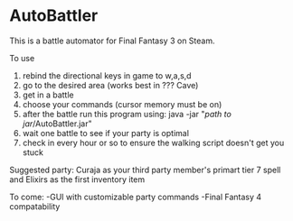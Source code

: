 # AutoBattler
This is a battle automator for Final Fantasy 3 on Steam.

To use
1. rebind the directional keys in game to w,a,s,d 
2. go to the desired area (works best in ??? Cave)
3. get in a battle
4. choose your commands (cursor memory must be on)
5. after the battle run this program using: java -jar "*path to jar*/AutoBattler.jar"
6. wait one battle to see if your party is optimal
7. check in every hour or so to ensure the walking script doesn't get you stuck

Suggested party:
Curaja as your third party member's primart tier 7 spell and Elixirs as the first inventory item

To come:
-GUI with customizable party commands
-Final Fantasy 4 compatability

